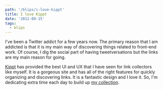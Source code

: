 ```yaml
---
path: '/blips/i-love-kippt'
title: I love Kippt
date: '2012-09-15'
tags:
  - blips
---
```


I've been a Twitter addict for a few years now. The primary reason that I am addicted is that it is my main way of discovering things related to front-end work. Of course, I dig the social part of having tweetversations but the links are my main reason for going.

[Kippt](http://kippt.com) has provided the best UI and UX that I have seen for link collectors like myself. It is a gorgeous site and has all of the right features for quickly organizing and discovering links. It is a fantastic design and I love it. So, I'm dedicating extra time each day to build up [my collection](https://kippt.com/dandenney). 